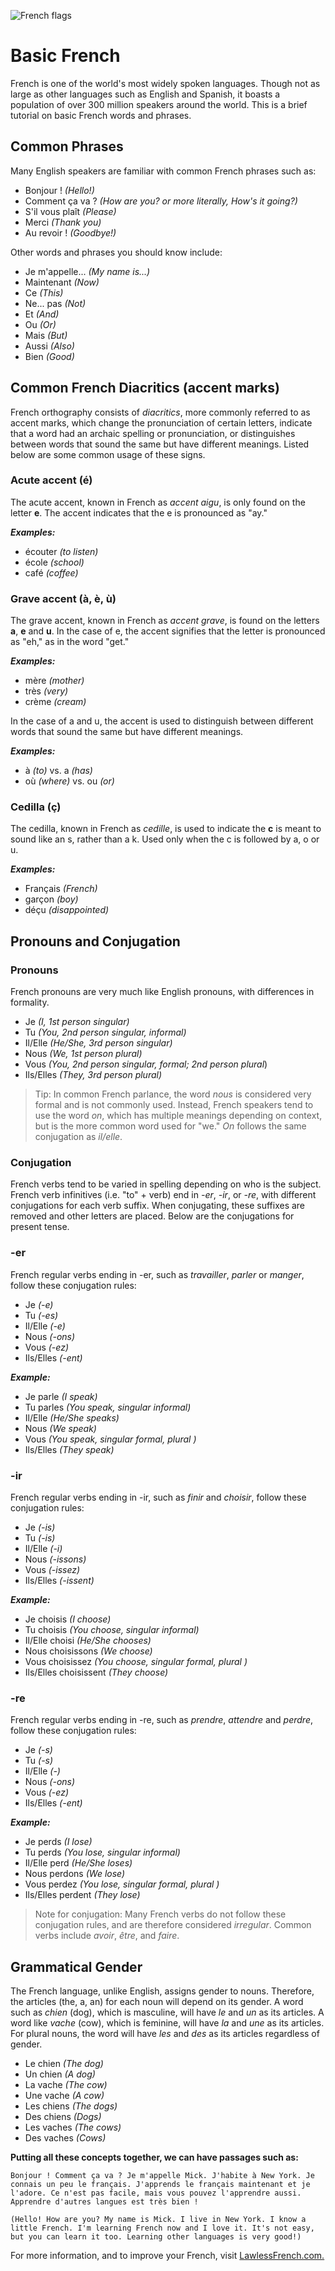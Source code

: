 ![French flags](https://plus.unsplash.com/premium_photo-1675367606971-363cda30578c?w=600&auto=format&fit=crop&q=60&ixlib=rb-4.1.0&ixid=M3wxMjA3fDB8MHxzZWFyY2h8MXx8ZnJlbmNoJTIwbGFuZ3VhZ2V8ZW58MHx8MHx8fDA%3D)

# Basic French

French is one of the world's most widely spoken languages. Though not as large as other languages such as English and Spanish, it boasts a population of over 300 million speakers around the world. This is a brief tutorial on basic French words and phrases.

## Common Phrases

Many English speakers are familiar with common French phrases such as: 

* Bonjour ! *(Hello!)*
* Comment ça va ? *(How are you? or more literally, How's it going?)*
* S'il vous plaît *(Please)*
* Merci *(Thank you)*
* Au revoir ! *(Goodbye!)*

Other words and phrases you should know include:

* Je m'appelle... *(My name is...)*
* Maintenant *(Now)*
* Ce *(This)*
* Ne... pas *(Not)*
* Et *(And)*
* Ou *(Or)*
* Mais *(But)*
* Aussi *(Also)*
* Bien *(Good)*

## Common French Diacritics (accent marks)
French orthography consists of *diacritics*, more commonly referred to as accent marks, which change the pronunciation of certain letters, indicate that a word had an archaic spelling or pronunciation, or distinguishes between words that sound the same but have different meanings. Listed below are some common usage of these signs.

### Acute accent (é)
The acute accent, known in French as *accent aigu*, is only found on the letter **e**. The accent indicates that the e is pronounced as "ay."

***Examples:***
* écouter *(to listen)*
* école *(school)*
* café *(coffee)*

### Grave accent (à, è, ù)
The grave accent, known in French as *accent grave*, is found on the letters **a**, **e** and **u**. In the case of e, the accent signifies that the letter is pronounced as "eh," as in the word "get."

***Examples:***
* mère *(mother)*
* très *(very)*
* crème *(cream)*

In the case of a and u, the accent is used to distinguish between different words that sound the same but have different meanings.

***Examples:***
* à *(to)* vs. a *(has)*
* où *(where)* vs. ou *(or)*

### Cedilla (ç)

The cedilla, known in French as *cedille*, is used to indicate the **c** is meant to sound like an s, rather than a k. Used only when the c is followed by a, o or u.

***Examples:***
* Français *(French)*
* garçon *(boy)*
* déçu *(disappointed)*

## Pronouns and Conjugation
### Pronouns
French pronouns are very much like English pronouns, with differences in formality.

* Je *(I, 1st person singular)*
* Tu *(You, 2nd person singular, informal)*
* Il/Elle *(He/She, 3rd person singular)*
* Nous *(We, 1st person plural)*
* Vous *(You, 2nd person singular, formal; 2nd person plural*)
* Ils/Elles *(They, 3rd person plural)*

> Tip: In common French parlance, the word *nous* is considered very formal and is not commonly used. Instead, French speakers tend to use the word *on*, which has multiple meanings depending on context, but is the more common word used for "we." *On* follows the same conjugation as *il/elle*.

### Conjugation
French verbs tend to be varied in spelling depending on who is the subject. French verb infinitives (i.e. "to" + verb) end in *-er*, *-ir*, or *-re*, with different conjugations for each verb suffix. When conjugating, these suffixes are removed and other letters are placed. Below are the conjugations for present tense.

### -er
French regular verbs ending in -er, such as *travailler*, *parler* or *manger*, follow these conjugation rules:

* Je *(-e)*
* Tu *(-es)*
* Il/Elle *(-e)*
* Nous *(-ons)*
* Vous *(-ez)*
* Ils/Elles *(-ent)*

***Example:***

* Je parle *(I speak)*
* Tu parles *(You speak, singular informal)*
* Il/Elle *(He/She speaks)*
* Nous *(We speak)*
* Vous *(You speak, singular formal, plural )*
* Ils/Elles *(They speak)*

### -ir
French regular verbs ending in -ir, such as *finir*  and *choisir*, follow these conjugation rules:

* Je *(-is)*
* Tu *(-is)*
* Il/Elle *(-i)*
* Nous *(-issons)*
* Vous *(-issez)*
* Ils/Elles *(-issent)*

***Example:***

* Je choisis *(I choose)*
* Tu choisis *(You choose, singular informal)*
* Il/Elle choisi *(He/She chooses)*
* Nous choisissons *(We choose)*
* Vous choisissez *(You choose, singular formal, plural )*
* Ils/Elles choisissent *(They choose)*

### -re
French regular verbs ending in -re, such as *prendre*, *attendre* and *perdre*, follow these conjugation rules:

* Je *(-s)*
* Tu *(-s)*
* Il/Elle *(-)*
* Nous *(-ons)*
* Vous *(-ez)*
* Ils/Elles *(-ent)*

***Example:***

* Je perds *(I lose)*
* Tu perds *(You lose, singular informal)*
* Il/Elle perd *(He/She loses)*
* Nous perdons *(We lose)*
* Vous perdez *(You lose, singular formal, plural )*
* Ils/Elles perdent *(They lose)*

> Note for conjugation: Many French verbs do not follow these conjugation rules, and are therefore considered *irregular*. Common verbs include *avoir*, *être*, and *faire*.


## Grammatical Gender
The French language, unlike English, assigns gender to nouns. Therefore, the articles (the, a, an) for each noun will depend on its gender. A word such as *chien* (dog), which is masculine, will have *le* and *un* as its articles. A word like *vache* (cow), which is feminine, will have *la* and *une* as its articles. For plural nouns, the word will have *les* and *des* as its articles regardless of gender.

* Le chien *(The dog)*
* Un chien *(A dog)*
* La vache *(The cow)*
* Une vache *(A cow)*
* Les chiens *(The dogs)*
* Des chiens *(Dogs)*
* Les vaches *(The cows)*
* Des vaches *(Cows)*

**Putting all these concepts together, we can have passages such as:**

```
Bonjour ! Comment ça va ? Je m'appelle Mick. J'habite à New York. Je connais un peu le français. J'apprends le français maintenant et je l'adore. Ce n'est pas facile, mais vous pouvez l'apprendre aussi. Apprendre d'autres langues est très bien !

(Hello! How are you? My name is Mick. I live in New York. I know a little French. I'm learning French now and I love it. It's not easy, but you can learn it too. Learning other languages is very good!)
```

For more information, and to improve your French, visit [LawlessFrench.com.](https://www.lawlessfrench.com/)
